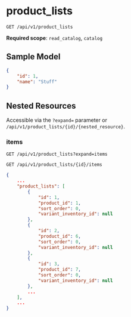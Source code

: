 product_lists
=============

```shell
GET /api/v1/product_lists
```

**Required scope**: `read_catalog`, `catalog`

Sample Model
------------

```json
{
	"id": 1,
	"name": "Stuff"
}
```

Nested Resources
----------------

Accessible via the `?expand=` parameter or `/api/v1/product_lists/{id}/{nested_resource}`.

### items

```shell
GET /api/v1/product_lists?expand=items
```

```shell
GET /api/v1/product_lists/{id}/items
```

```json
{
	...
	"product_lists": [
		{
			"id": 1,
			"product_id": 1,
			"sort_order": 0,
			"variant_inventory_id": null
		},
		{
			"id": 2,
			"product_id": 6,
			"sort_order": 0,
			"variant_inventory_id": null
		},
		{
			"id": 3,
			"product_id": 7,
			"sort_order": 0,
			"variant_inventory_id": null
		},
		...
	],
	...
}
```